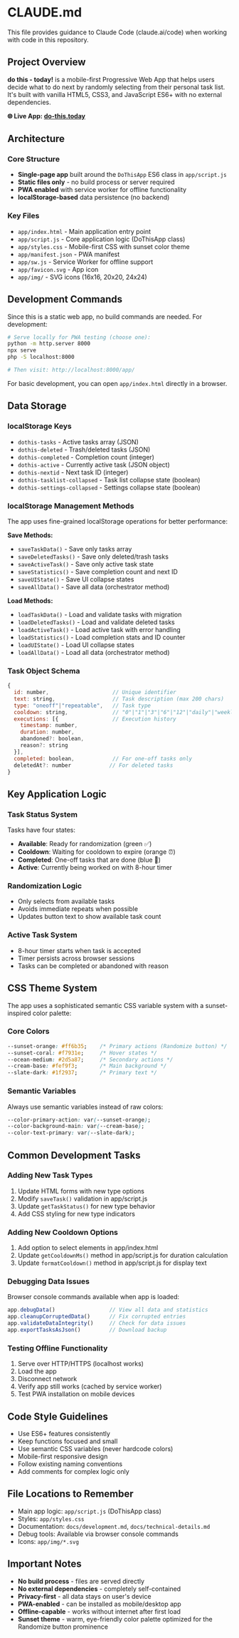# CLAUDE.md

This file provides guidance to Claude Code (claude.ai/code) when working with code in this repository.

## Project Overview

**do this - today!** is a mobile-first Progressive Web App that helps users decide what to do next by randomly selecting from their personal task list. It's built with vanilla HTML5, CSS3, and JavaScript ES6+ with no external dependencies.

**🌐 Live App: [do-this.today](https://do-this.today)**

## Architecture

### Core Structure
- **Single-page app** built around the `DoThisApp` ES6 class in `app/script.js`
- **Static files only** - no build process or server required
- **PWA enabled** with service worker for offline functionality
- **localStorage-based** data persistence (no backend)

### Key Files
- `app/index.html` - Main application entry point
- `app/script.js` - Core application logic (DoThisApp class)
- `app/styles.css` - Mobile-first CSS with sunset color theme
- `app/manifest.json` - PWA manifest
- `app/sw.js` - Service Worker for offline support
- `app/favicon.svg` - App icon
- `app/img/` - SVG icons (16x16, 20x20, 24x24)

## Development Commands

Since this is a static web app, no build commands are needed. For development:

```bash
# Serve locally for PWA testing (choose one):
python -m http.server 8000
npx serve
php -S localhost:8000

# Then visit: http://localhost:8000/app/
```

For basic development, you can open `app/index.html` directly in a browser.

## Data Storage

### localStorage Keys
- `dothis-tasks` - Active tasks array (JSON)
- `dothis-deleted` - Trash/deleted tasks (JSON)  
- `dothis-completed` - Completion count (integer)
- `dothis-active` - Currently active task (JSON object)
- `dothis-nextid` - Next task ID (integer)
- `dothis-tasklist-collapsed` - Task list collapse state (boolean)
- `dothis-settings-collapsed` - Settings collapse state (boolean)

### localStorage Management Methods
The app uses fine-grained localStorage operations for better performance:

**Save Methods:**
- `saveTaskData()` - Save only tasks array
- `saveDeletedTasks()` - Save only deleted/trash tasks
- `saveActiveTask()` - Save only active task state
- `saveStatistics()` - Save completion count and next ID
- `saveUIState()` - Save UI collapse states
- `saveAllData()` - Save all data (orchestrator method)

**Load Methods:**
- `loadTaskData()` - Load and validate tasks with migration
- `loadDeletedTasks()` - Load and validate deleted tasks
- `loadActiveTask()` - Load active task with error handling
- `loadStatistics()` - Load completion stats and ID counter
- `loadUIState()` - Load UI collapse states
- `loadAllData()` - Load all data (orchestrator method)

### Task Object Schema
```javascript
{
  id: number,                    // Unique identifier
  text: string,                  // Task description (max 200 chars)
  type: "oneoff"|"repeatable",   // Task type
  cooldown: string,              // "0"|"1"|"3"|"6"|"12"|"daily"|"weekly"|"monthly"
  executions: [{                 // Execution history
    timestamp: number,
    duration: number,
    abandoned?: boolean,
    reason?: string
  }],
  completed: boolean,            // For one-off tasks only
  deletedAt?: number            // For deleted tasks
}
```

## Key Application Logic

### Task Status System
Tasks have four states:
- **Available**: Ready for randomization (green ✅)
- **Cooldown**: Waiting for cooldown to expire (orange ⏰)
- **Completed**: One-off tasks that are done (blue 🏁)
- **Active**: Currently being worked on with 8-hour timer

### Randomization Logic
- Only selects from available tasks
- Avoids immediate repeats when possible
- Updates button text to show available task count

### Active Task System
- 8-hour timer starts when task is accepted
- Timer persists across browser sessions
- Tasks can be completed or abandoned with reason

## CSS Theme System

The app uses a sophisticated semantic CSS variable system with a sunset-inspired color palette:

### Core Colors
```css
--sunset-orange: #ff6b35;    /* Primary actions (Randomize button) */
--sunset-coral: #f7931e;     /* Hover states */
--ocean-medium: #2d5a87;     /* Secondary actions */
--cream-base: #fef9f3;       /* Main background */
--slate-dark: #1f2937;       /* Primary text */
```

### Semantic Variables
Always use semantic variables instead of raw colors:
```css
--color-primary-action: var(--sunset-orange);
--color-background-main: var(--cream-base);
--color-text-primary: var(--slate-dark);
```

## Common Development Tasks

### Adding New Task Types
1. Update HTML forms with new type options
2. Modify `saveTask()` validation in app/script.js
3. Update `getTaskStatus()` for new type behavior
4. Add CSS styling for new type indicators

### Adding New Cooldown Options  
1. Add option to select elements in app/index.html
2. Update `getCooldownMs()` method in app/script.js for duration calculation
3. Update `formatCooldown()` method in app/script.js for display text

### Debugging Data Issues
Browser console commands available when app is loaded:
```javascript
app.debugData()                 // View all data and statistics
app.cleanupCorruptedData()      // Fix corrupted entries
app.validateDataIntegrity()     // Check for data issues
app.exportTasksAsJson()         // Download backup
```

### Testing Offline Functionality
1. Serve over HTTP/HTTPS (localhost works)
2. Load the app
3. Disconnect network
4. Verify app still works (cached by service worker)
5. Test PWA installation on mobile devices

## Code Style Guidelines

- Use ES6+ features consistently
- Keep functions focused and small
- Use semantic CSS variables (never hardcode colors)
- Mobile-first responsive design
- Follow existing naming conventions
- Add comments for complex logic only

## File Locations to Remember

- Main app logic: `app/script.js` (DoThisApp class)
- Styles: `app/styles.css` 
- Documentation: `docs/development.md`, `docs/technical-details.md`
- Debug tools: Available via browser console commands
- Icons: `app/img/*.svg`

## Important Notes

- **No build process** - files are served directly
- **No external dependencies** - completely self-contained
- **Privacy-first** - all data stays on user's device
- **PWA-enabled** - can be installed as mobile/desktop app
- **Offline-capable** - works without internet after first load
- **Sunset theme** - warm, eye-friendly color palette optimized for the Randomize button prominence